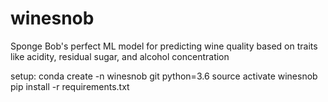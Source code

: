 # winesnob
Sponge Bob's perfect ML model for predicting wine quality based on traits like acidity, residual sugar, and alcohol concentration


setup:
    conda create -n winesnob git python=3.6
    source activate winesnob
    pip install -r requirements.txt